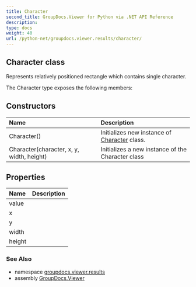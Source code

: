 ```yaml
---
title: Character
second_title: GroupDocs.Viewer for Python via .NET API Reference
description: 
type: docs
weight: 40
url: /python-net/groupdocs.viewer.results/character/
---
```


## Character class

Represents relatively positioned rectangle which contains single character.

The Character type exposes the following members:
## Constructors
| Name | Description |
| :- | :- |
|Character()|Initializes new instance of [Character](/python-net/groupdocs.viewer.results/character/) class.|
|Character(character, x, y, width, height)|Initializes a new instance of the Character class|
## Properties
| Name | Description |
| :- | :- |
|value|  |
|x|  |
|y|  |
|width|  |
|height|  |

### See Also

* namespace [groupdocs.viewer.results](/python-net/groupdocs.viewer.results/)
* assembly [GroupDocs.Viewer](/viewer/python-net/)

